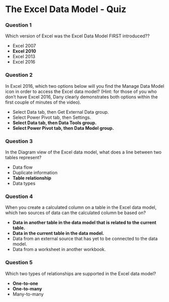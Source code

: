 # The Excel Data Model - Quiz

### Question 1

Which version of Excel was the Excel Data Model FIRST introduced??

- Excel 2007
- **Excel 2010**
- Excel 2013
- Excel 2016

### Question 2

In Excel 2016, which two options below will you find the Manage Data Model icon in order to access the Excel data model? (Hint: for those of you who don’t have Excel 2016, Dany clearly demonstrates both options within the first couple of minutes of the video).

- Select Data tab, then Get External Data group.
- Select Power Pivot tab, then Settings.
- **Select Data tab, then Data Tools group.**
- **Select Power Pivot tab, then Data Model group.**

### Question 3

In the Diagram view of the Excel data model, what does a line between two tables represent?

- Data flow
- Duplicate information
- **Table relationship**
- Data types

### Question 4

When you create a calculated column on a table in the Excel data model, which two sources of data can the calculated column be based on?

- **Data in another table in the data model that is related to the current table.**
- **Data in the current table in the data model.**
- Data from an external source that has yet to be connected to the data model.
- Data from a worksheet in another workbook.

### Question 5

Which two types of relationships are supported in the Excel data model?

- **One-to-one**
- **One-to-many**
- Many-to-many